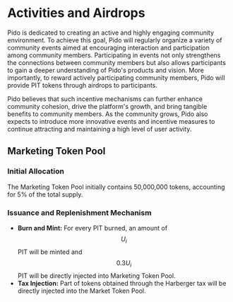 # Activities and Airdrops

Pido is dedicated to creating an active and highly engaging community environment. To achieve this goal, Pido will regularly organize a variety of community events aimed at encouraging interaction and participation among community members. Participating in events not only strengthens the connections between community members but also allows participants to gain a deeper understanding of Pido's products and vision. More importantly, to reward actively participating community members, Pido will provide PIT tokens through airdrops to participants.

Pido believes that such incentive mechanisms can further enhance community cohesion, drive the platform's growth, and bring tangible benefits to community members. As the community grows, Pido also expects to introduce more innovative events and incentive measures to continue attracting and maintaining a high level of user activity.

## Marketing Token Pool

### Initial Allocation

The Marketing Token Pool initially contains 50,000,000 tokens, accounting for 5% of the total supply.&#x20;

### Issuance and Replenishment Mechanism

* **Burn and Mint:** For every PIT burned, an amount of $$U_i$$ PIT will be minted and $$0.3U_i$$ PIT will be directly injected into Marketing Token Pool.
* **Tax Injection:** Part of tokens obtained through the Harberger tax will be directly injected into the Market Token Pool.

